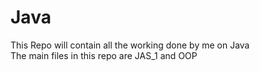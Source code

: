 # Java
This Repo will contain all the working done by me on Java
<br>
The main files in this repo are JAS_1 and OOP
